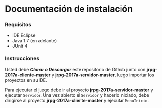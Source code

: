 # Documentación de instalación  
### Requisitos  

- IDE Eclipse 
- Java 1.7 (en adelante)
- JUnit 4
### Instrucciones  

Usted debe ***Clonar o Descargar*** este repositorio de Github junto con **jrpg-2017a-cliente-master** y **jrpg-2017a-servidor-master**, luego importar los proyectos en su IDE.

Para ejecutar el juego debe ir al proyecto **jrpg-2017a-servidor-master** y ejecutar `Servidor`. 
Una vez abierto el `Servidor` y hacerlo iniciado, debe dirigirse al proyecto **jrpg-2017a-cliente-master** y ejecutar `MenuInicio`.
